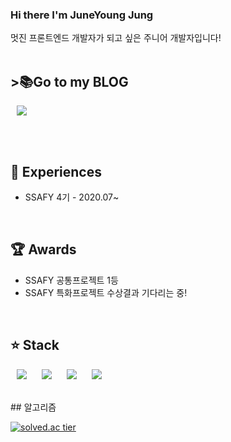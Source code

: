 ### Hi there I'm JuneYoung Jung

멋진 프론트엔드 개발자가 되고 싶은 주니어 개발자입니다!
<br><br>
## >📚Go to my BLOG
<a href="https://dkwjdi.tistory.com">
    <img 
        src="http://img.shields.io/badge/-Tech%20Blog-655ced?style=flat&logo=github&link=https://dkwjdi.tistory.com"
        style="height : auto; margin-left : 10px; margin-right : 10px;"/>
</a>

<br><br>


## :pencil: Experiences

+ SSAFY 4기 - 2020.07~ 
<br>


## :trophy: Awards

+ SSAFY 공통프로젝트 1등
+ SSAFY 특화프로젝트 수상결과 기다리는 중!
<br>


## :star: Stack
<p>
  <img src="https://img.shields.io/badge/Java-007396?style=flat-square&logo=Java&logoColor=white" 
       style="height : auto; margin-left : 10px; margin-right : 10px;" />
  <img src="https://img.shields.io/badge/JavaScript-F7DF1E?style=flat-square&logo=JavaScript&logoColor=black"
       style="height : auto; margin-left : 10px; margin-right : 10px;" />
  <img src="https://img.shields.io/badge/Vue.js-4FC08D?style=flat-square&logo=Vue.js&logoColor=white"
       style="height : auto; margin-left : 10px; margin-right : 10px;" />
  <img src="https://img.shields.io/badge/HTML-E34F26?style=flat-square&logo=HTML5&logoColor=white"
       style="height : auto; margin-left : 10px; margin-right : 10px;" />
</p>

<br>
## 알고리즘

[![solved.ac tier](http://mazassumnida.wtf/api/generate_badge?boj=dkwjdi)](https://solved.ac/dkwjdi)





